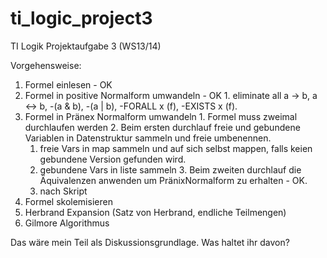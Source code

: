 ti_logic_project3
=================

TI Logik Projektaufgabe 3 (WS13/14)

Vorgehensweise:
  1. Formel einlesen - OK
  2. Formel in positive Normalform umwandeln - OK
    1. eliminate all a -> b, a <-> b, -(a & b), -(a | b), -FORALL x (f), -EXISTS x (f).
  3. Formel in Pränex Normalform umwandeln
    1. Formel muss zweimal durchlaufen werden
    2. Beim ersten durchlauf freie und gebundene Variablen in Datenstruktur sammeln und freie umbenennen.
      1. freie Vars in map sammeln und auf sich selbst mappen, falls keien gebundene Version gefunden wird.
      2. gebundene Vars in liste sammeln
    3. Beim zweiten durchlauf die Äquivalenzen anwenden um PränixNormalform zu erhalten - OK.
      1. nach Skript
  4. Formel skolemisieren
  5. Herbrand Expansion (Satz von Herbrand, endliche Teilmengen)
  6. Gilmore Algorithmus

Das wäre mein Teil als Diskussionsgrundlage. Was haltet ihr davon?
